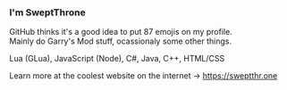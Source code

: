 ### I'm SweptThrone  
GitHub thinks it's a good idea to put 87 emojis on my profile.  
Mainly do Garry's Mod stuff, ocassionaly some other things.  

Lua (GLua), JavaScript (Node), C#, Java, C++, HTML/CSS  

Learn more at the coolest website on the internet → https://sweptthr.one
